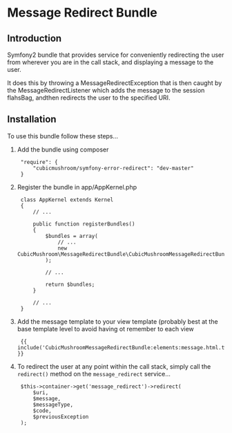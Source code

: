 Message Redirect Bundle
=======================

Introduction
------------

Symfony2 bundle that provides service for conveniently redirecting the user from wherever you are in the call stack, and
displaying a message to the user.

It does this by throwing a MessageRedirectException that is then caught by the MessageRedirectListener which adds the
message to the session flahsBag, andthen redirects the user to the specified URI. 


Installation
------------

To use this bundle follow these steps...

1. Add the bundle using composer
    
        "require": {
            "cubicmushroom/symfony-error-redirect": "dev-master"
        }
    
2. Register the bundle in app/AppKernel.php

        class AppKernel extends Kernel
        {
            // ...
    
            public function registerBundles()
            {
                $bundles = array(
                    // ...
                    new CubicMushroom\MessageRedirectBundle\CubicMushroomMessageRedirectBundle(),
                );
                
                // ...
        
                return $bundles;
            }
            
            // ...
        }

3. Add the message template to your view template (probably best at the base template level to avoid having ot remember
   to each view
    
        {{ include('CubicMushroomMessageRedirectBundle:elements:message.html.twig') }}
    
4. To redirect the user at any point within the call stack, simply call the `redirect()` method on the 
   `message_redirect` service...
   
        $this->container->get('message_redirect')->redirect(
            $uri,
            $message,
            $messageType,
            $code,
            $previousException
        );